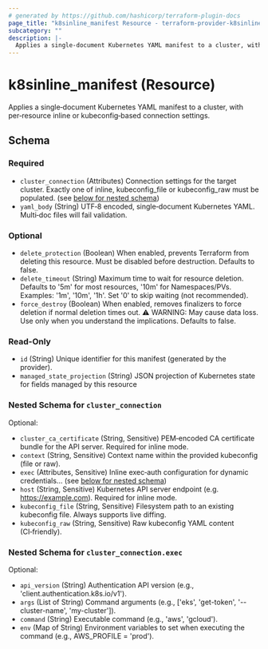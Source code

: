 ```yaml
---
# generated by https://github.com/hashicorp/terraform-plugin-docs
page_title: "k8sinline_manifest Resource - terraform-provider-k8sinline"
subcategory: ""
description: |-
  Applies a single‑document Kubernetes YAML manifest to a cluster, with per‑resource inline or kubeconfig‑based connection settings.
---
```


# k8sinline_manifest (Resource)

Applies a single‑document Kubernetes YAML manifest to a cluster, with per‑resource inline or kubeconfig‑based connection settings.



<!-- schema generated by tfplugindocs -->
## Schema

### Required

- `cluster_connection` (Attributes) Connection settings for the target cluster. Exactly one of inline, kubeconfig_file or kubeconfig_raw must be populated. (see [below for nested schema](#nestedatt--cluster_connection))
- `yaml_body` (String) UTF‑8 encoded, single‑document Kubernetes YAML. Multi‑doc files will fail validation.

### Optional

- `delete_protection` (Boolean) When enabled, prevents Terraform from deleting this resource. Must be disabled before destruction. Defaults to false.
- `delete_timeout` (String) Maximum time to wait for resource deletion. Defaults to '5m' for most resources, '10m' for Namespaces/PVs. Examples: '1m', '10m', '1h'. Set '0' to skip waiting (not recommended).
- `force_destroy` (Boolean) When enabled, removes finalizers to force deletion if normal deletion times out. ⚠️ WARNING: May cause data loss. Use only when you understand the implications. Defaults to false.

### Read-Only

- `id` (String) Unique identifier for this manifest (generated by the provider).
- `managed_state_projection` (String) JSON projection of Kubernetes state for fields managed by this resource

<a id="nestedatt--cluster_connection"></a>
### Nested Schema for `cluster_connection`

Optional:

- `cluster_ca_certificate` (String, Sensitive) PEM‑encoded CA certificate bundle for the API server. Required for inline mode.
- `context` (String, Sensitive) Context name within the provided kubeconfig (file or raw).
- `exec` (Attributes, Sensitive) Inline exec‑auth configuration for dynamic credentials... (see [below for nested schema](#nestedatt--cluster_connection--exec))
- `host` (String, Sensitive) Kubernetes API server endpoint (e.g. https://example.com). Required for inline mode.
- `kubeconfig_file` (String, Sensitive) Filesystem path to an existing kubeconfig file. Always supports live diffing.
- `kubeconfig_raw` (String, Sensitive) Raw kubeconfig YAML content (CI‑friendly).

<a id="nestedatt--cluster_connection--exec"></a>
### Nested Schema for `cluster_connection.exec`

Optional:

- `api_version` (String) Authentication API version (e.g., 'client.authentication.k8s.io/v1').
- `args` (List of String) Command arguments (e.g., ['eks', 'get-token', '--cluster-name', 'my-cluster']).
- `command` (String) Executable command (e.g., 'aws', 'gcloud').
- `env` (Map of String) Environment variables to set when executing the command (e.g., AWS_PROFILE = 'prod').
